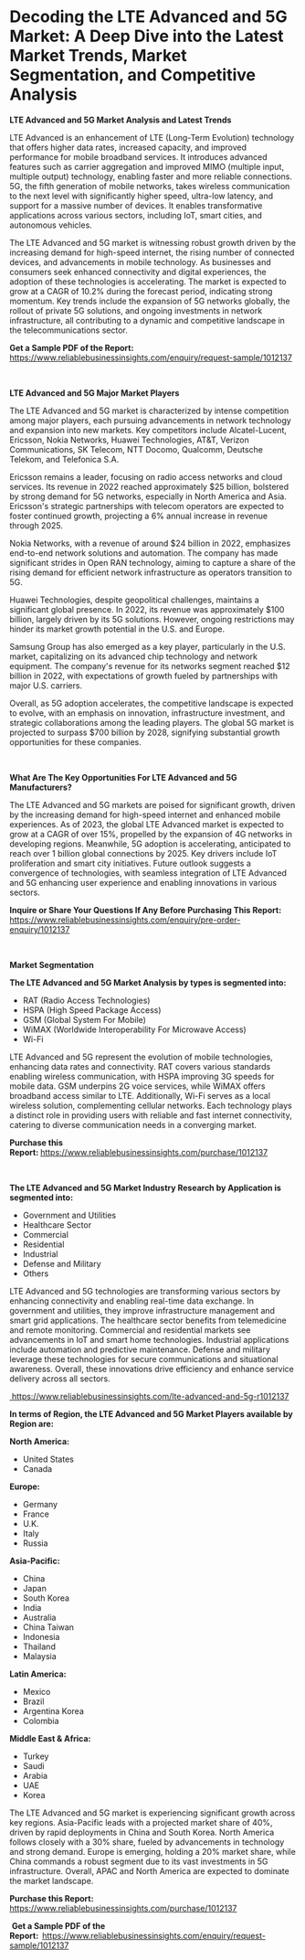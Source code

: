 <p><h1>Decoding the LTE Advanced and 5G Market: A Deep Dive into the Latest Market Trends, Market Segmentation, and Competitive Analysis</h1></p><p><strong>LTE Advanced and 5G Market Analysis and Latest Trends</strong></p>
<p><p>LTE Advanced is an enhancement of LTE (Long-Term Evolution) technology that offers higher data rates, increased capacity, and improved performance for mobile broadband services. It introduces advanced features such as carrier aggregation and improved MIMO (multiple input, multiple output) technology, enabling faster and more reliable connections. 5G, the fifth generation of mobile networks, takes wireless communication to the next level with significantly higher speed, ultra-low latency, and support for a massive number of devices. It enables transformative applications across various sectors, including IoT, smart cities, and autonomous vehicles.</p><p>The LTE Advanced and 5G market is witnessing robust growth driven by the increasing demand for high-speed internet, the rising number of connected devices, and advancements in mobile technology. As businesses and consumers seek enhanced connectivity and digital experiences, the adoption of these technologies is accelerating. The market is expected to grow at a CAGR of 10.2% during the forecast period, indicating strong momentum. Key trends include the expansion of 5G networks globally, the rollout of private 5G solutions, and ongoing investments in network infrastructure, all contributing to a dynamic and competitive landscape in the telecommunications sector.</p></p>
<p><strong>Get a Sample PDF of the Report:&nbsp;</strong> <a href="https://www.reliablebusinessinsights.com/enquiry/request-sample/1012137?utm_campaign=3460&utm_medium=2&utm_source=Github&utm_content=ia&utm_term=19042025&utm_id=lte-advanced-and-5g">https://www.reliablebusinessinsights.com/enquiry/request-sample/1012137</a></p>
<p>&nbsp;</p>
<p><strong>LTE Advanced and 5G Major Market Players</strong></p>
<p><p>The LTE Advanced and 5G market is characterized by intense competition among major players, each pursuing advancements in network technology and expansion into new markets. Key competitors include Alcatel-Lucent, Ericsson, Nokia Networks, Huawei Technologies, AT&T, Verizon Communications, SK Telecom, NTT Docomo, Qualcomm, Deutsche Telekom, and Telefonica S.A.</p><p>Ericsson remains a leader, focusing on radio access networks and cloud services. Its revenue in 2022 reached approximately $25 billion, bolstered by strong demand for 5G networks, especially in North America and Asia. Ericsson's strategic partnerships with telecom operators are expected to foster continued growth, projecting a 6% annual increase in revenue through 2025.</p><p>Nokia Networks, with a revenue of around $24 billion in 2022, emphasizes end-to-end network solutions and automation. The company has made significant strides in Open RAN technology, aiming to capture a share of the rising demand for efficient network infrastructure as operators transition to 5G.</p><p>Huawei Technologies, despite geopolitical challenges, maintains a significant global presence. In 2022, its revenue was approximately $100 billion, largely driven by its 5G solutions. However, ongoing restrictions may hinder its market growth potential in the U.S. and Europe.</p><p>Samsung Group has also emerged as a key player, particularly in the U.S. market, capitalizing on its advanced chip technology and network equipment. The company's revenue for its networks segment reached $12 billion in 2022, with expectations of growth fueled by partnerships with major U.S. carriers.</p><p>Overall, as 5G adoption accelerates, the competitive landscape is expected to evolve, with an emphasis on innovation, infrastructure investment, and strategic collaborations among the leading players. The global 5G market is projected to surpass $700 billion by 2028, signifying substantial growth opportunities for these companies.</p></p>
<p>&nbsp;</p>
<p><strong>What Are The Key Opportunities For LTE Advanced and 5G Manufacturers?</strong></p>
<p><p>The LTE Advanced and 5G markets are poised for significant growth, driven by the increasing demand for high-speed internet and enhanced mobile experiences. As of 2023, the global LTE Advanced market is expected to grow at a CAGR of over 15%, propelled by the expansion of 4G networks in developing regions. Meanwhile, 5G adoption is accelerating, anticipated to reach over 1 billion global connections by 2025. Key drivers include IoT proliferation and smart city initiatives. Future outlook suggests a convergence of technologies, with seamless integration of LTE Advanced and 5G enhancing user experience and enabling innovations in various sectors.</p></p>
<p><strong>Inquire or Share Your Questions If Any Before Purchasing This Report:</strong> <a href="https://www.reliablebusinessinsights.com/enquiry/pre-order-enquiry/1012137?utm_campaign=3460&utm_medium=2&utm_source=Github&utm_content=ia&utm_term=19042025&utm_id=lte-advanced-and-5g">https://www.reliablebusinessinsights.com/enquiry/pre-order-enquiry/1012137</a></p>
<p>&nbsp;</p>
<p><strong>Market Segmentation</strong></p>
<p><strong>The LTE Advanced and 5G Market Analysis by types is segmented into:</strong></p>
<p><ul><li>RAT (Radio Access Technologies)</li><li>HSPA (High Speed Package Access)</li><li>GSM (Global System For Mobile)</li><li>WiMAX (Worldwide Interoperability For Microwave Access)</li><li>Wi-Fi</li></ul></p>
<p><p>LTE Advanced and 5G represent the evolution of mobile technologies, enhancing data rates and connectivity. RAT covers various standards enabling wireless communication, with HSPA improving 3G speeds for mobile data. GSM underpins 2G voice services, while WiMAX offers broadband access similar to LTE. Additionally, Wi-Fi serves as a local wireless solution, complementing cellular networks. Each technology plays a distinct role in providing users with reliable and fast internet connectivity, catering to diverse communication needs in a converging market.</p></p>
<p><strong>Purchase this Report:&nbsp;</strong><a href="https://www.reliablebusinessinsights.com/purchase/1012137?utm_campaign=3460&utm_medium=2&utm_source=Github&utm_content=ia&utm_term=19042025&utm_id=lte-advanced-and-5g">https://www.reliablebusinessinsights.com/purchase/1012137</a></p>
<p>&nbsp;</p>
<p><strong>The LTE Advanced and 5G Market Industry Research by Application is segmented into:</strong></p>
<p><ul><li>Government and Utilities</li><li>Healthcare Sector</li><li>Commercial</li><li>Residential</li><li>Industrial</li><li>Defense and Military</li><li>Others</li></ul></p>
<p><p>LTE Advanced and 5G technologies are transforming various sectors by enhancing connectivity and enabling real-time data exchange. In government and utilities, they improve infrastructure management and smart grid applications. The healthcare sector benefits from telemedicine and remote monitoring. Commercial and residential markets see advancements in IoT and smart home technologies. Industrial applications include automation and predictive maintenance. Defense and military leverage these technologies for secure communications and situational awareness. Overall, these innovations drive efficiency and enhance service delivery across all sectors.</p></p>
<p><a href="https://www.reliablebusinessinsights.com/lte-advanced-and-5g-r1012137?utm_campaign=3460&utm_medium=2&utm_source=Github&utm_content=ia&utm_term=19042025&utm_id=lte-advanced-and-5g">&nbsp;https://www.reliablebusinessinsights.com/lte-advanced-and-5g-r1012137</a></p>
<p><strong>In terms of Region, the LTE Advanced and 5G Market Players available by Region are:</strong></p>
<p>
    <p> <strong> North America: </strong>
        <ul>
            <li>United States</li>
            <li>Canada</li>
        </ul>
        </p> 
    <p> <strong> Europe: </strong>
        <ul>
            <li>Germany</li>
            <li>France</li>
            <li>U.K.</li>
            <li>Italy</li>
            <li>Russia</li>
        </ul>
        </p> 
    <p> <strong> Asia-Pacific: </strong>
        <ul>
            <li>China</li>
            <li>Japan</li>
            <li>South Korea</li>
            <li>India</li>
            <li>Australia</li>
            <li>China Taiwan</li>
            <li>Indonesia</li>
            <li>Thailand</li>
            <li>Malaysia</li>
        </ul>
        </p> 
    <p> <strong> Latin America: </strong>
        <ul>
            <li>Mexico</li>
            <li>Brazil</li>
            <li>Argentina Korea</li>
            <li>Colombia</li>
        </ul>
        </p> 
    <p> <strong> Middle East & Africa: </strong>
        <ul>
            <li>Turkey</li>
            <li>Saudi</li>
            <li>Arabia</li>
            <li>UAE</li>
            <li>Korea</li>
        </ul>
    </p>
    </p>
<p><p>The LTE Advanced and 5G market is experiencing significant growth across key regions. Asia-Pacific leads with a projected market share of 40%, driven by rapid deployments in China and South Korea. North America follows closely with a 30% share, fueled by advancements in technology and strong demand. Europe is emerging, holding a 20% market share, while China commands a robust segment due to its vast investments in 5G infrastructure. Overall, APAC and North America are expected to dominate the market landscape.</p></p>
<p><strong>Purchase this Report: </strong><a href="https://www.reliablebusinessinsights.com/purchase/1012137?utm_campaign=3460&utm_medium=2&utm_source=Github&utm_content=ia&utm_term=19042025&utm_id=lte-advanced-and-5g">https://www.reliablebusinessinsights.com/purchase/1012137</a></p>
<p>&nbsp;<strong>Get a Sample PDF of the Report:&nbsp;&nbsp;</strong><a href="https://www.reliablebusinessinsights.com/enquiry/request-sample/1012137?utm_campaign=3460&utm_medium=2&utm_source=Github&utm_content=ia&utm_term=19042025&utm_id=lte-advanced-and-5g">https://www.reliablebusinessinsights.com/enquiry/request-sample/1012137</a></p>
<p><strong></strong></p>
<p><p></p><p></p><p></p></p>